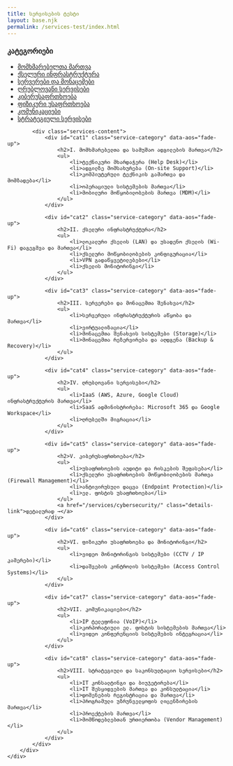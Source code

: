 ```yaml
---
title: სერვისების ტესტი
layout: base.njk
permalink: /services-test/index.html
---
```


<section class="services-page-section">
    <div class="container">
        <div class="services-page-layout">
            <aside class="services-nav" data-aos="fade-right">
                <h3>კატეგორიები</h3>
                <ul>
                    <li><a href="#cat1">მომხმარებელთა მართვა</a></li>
                    <li><a href="#cat2">ქსელური ინფრასტრუქტურა</a></li>
                    <li><a href="#cat3">სერვერები და მონაცემები</a></li>
                    <li><a href="#cat4">ღრუბლოვანი სერვისები</a></li>
                    <li><a href="#cat5">კიბერუსაფრთხოება</a></li>
                    <li><a href="#cat6">ფიზიკური უსაფრთხოება</a></li>
                    <li><a href="#cat7">კომუნიკაციები</a></li>
                    <li><a href="#cat8">სტრატეგიული სერვისები</a></li>
                </ul>
            </aside>

            <div class="services-content">
                <div id="cat1" class="service-category" data-aos="fade-up">
                    <h2>I. მომხმარებელთა და სამუშაო ადგილების მართვა</h2>
                    <ul>
                        <li>ტექნიკური მხარდაჭერა (Help Desk)</li>
                        <li>ადგილზე მომსახურება (On-site Support)</li>
                        <li>კომპიუტერული ტექნიკის გამართვა და მომზადება</li>
                        <li>ოპერაციული სისტემების მართვა</li>
                        <li>მობილური მოწყობილობების მართვა (MDM)</li>
                    </ul>
                </div>

                <div id="cat2" class="service-category" data-aos="fade-up">
                    <h2>II. ქსელური ინფრასტრუქტურა</h2>
                    <ul>
                        <li>ლოკალური ქსელის (LAN) და უსადენო ქსელის (Wi-Fi) დაგეგმვა და მართვა</li>
                        <li>ქსელური მოწყობილობების კონფიგურაცია</li>
                        <li>VPN გადაწყვეტილებები</li>
                        <li>ქსელის მონიტორინგი</li>
                    </ul>
                </div>

                <div id="cat3" class="service-category" data-aos="fade-up">
                    <h2>III. სერვერები და მონაცემთა შენახვა</h2>
                    <ul>
                        <li>სერვერული ინფრასტრუქტურის აწყობა და მართვა</li>
                        <li>ვირტუალიზაცია</li>
                        <li>მონაცემთა შენახვის სისტემები (Storage)</li>
                        <li>მონაცემთა რეზერვირება და აღდგენა (Backup & Recovery)</li>
                    </ul>
                </div>

                <div id="cat4" class="service-category" data-aos="fade-up">
                    <h2>IV. ღრუბლოვანი სერვისები</h2>
                    <ul>
                        <li>IaaS (AWS, Azure, Google Cloud) ინფრასტრუქტურის მართვა</li>
                        <li>SaaS ადმინისტრირება: Microsoft 365 და Google Workspace</li>
                        <li>ღრუბელში მიგრაცია</li>
                    </ul>
                </div>

                <div id="cat5" class="service-category" data-aos="fade-up">
                    <h2>V. კიბერუსაფრთხოება</h2>
                    <ul>
                        <li>უსაფრთხოების აუდიტი და რისკების შეფასება</li>
                        <li>ქსელური უსაფრთხოების მოწყობილობების მართვა (Firewall Management)</li>
                        <li>ანტივირუსული დაცვა (Endpoint Protection)</li>
                        <li>ელ. ფოსტის უსაფრთხოება</li>
                    </ul>
                    <a href="/services/cybersecurity/" class="details-link">დეტალურად →</a>
                </div>

                <div id="cat6" class="service-category" data-aos="fade-up">
                    <h2>VI. ფიზიკური უსაფრთხოება და მონიტორინგი</h2>
                    <ul>
                        <li>ვიდეო მონიტორინგის სისტემები (CCTV / IP კამერები)</li>
                        <li>დაშვების კონტროლის სისტემები (Access Control Systems)</li>
                    </ul>
                </div>
                
                <div id="cat7" class="service-category" data-aos="fade-up">
                    <h2>VII. კომუნიკაციები</h2>
                    <ul>
                        <li>IP ტელეფონია (VoIP)</li>
                        <li>კორპორატიული ელ. ფოსტის სისტემების მართვა</li>
                        <li>ვიდეო კონფერენციის სისტემების ინტეგრაცია</li>
                    </ul>
                </div>

                <div id="cat8" class="service-category" data-aos="fade-up">
                    <h2>VIII. სტრატეგიული და საკონსულტაციო სერვისები</h2>
                    <ul>
                        <li>IT კონსალტინგი და ბიუჯეტირება</li>
                        <li>IT შესყიდვების მართვა და კონსულტაცია</li>
                        <li>დომენების რეგისტრაცია და მართვა</li>
                        <li>პროგრამული უზრუნველყოფის ლიცენზირების მართვა</li>
                        <li>პროექტების მართვა</li>
                        <li>მომწოდებლებთან ურთიერთობა (Vendor Management)</li>
                    </ul>
                </div>
            </div>
        </div>
    </div>
</section>